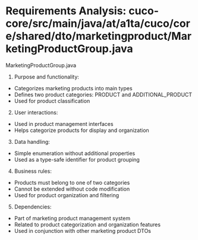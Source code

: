 # Requirements Analysis: cuco-core/src/main/java/at/a1ta/cuco/core/shared/dto/marketingproduct/MarketingProductGroup.java

MarketingProductGroup.java

1. Purpose and functionality:
- Categorizes marketing products into main types
- Defines two product categories: PRODUCT and ADDITIONAL_PRODUCT
- Used for product classification

2. User interactions:
- Used in product management interfaces
- Helps categorize products for display and organization

3. Data handling:
- Simple enumeration without additional properties
- Used as a type-safe identifier for product grouping

4. Business rules:
- Products must belong to one of two categories
- Cannot be extended without code modification
- Used for product organization and filtering

5. Dependencies:
- Part of marketing product management system
- Related to product categorization and organization features
- Used in conjunction with other marketing product DTOs